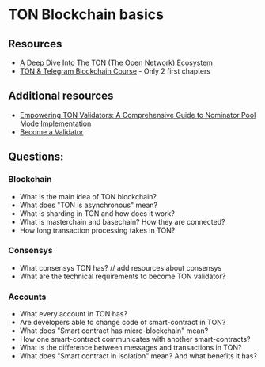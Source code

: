 # TON Blockchain basics

## Resources

* [A Deep Dive Into The TON (The Open Network) Ecosystem](https://okxventures.medium.com/a-deep-dive-into-the-ton-the-open-network-ecosystem-34376fdd6082)
* [TON & Telegram Blockchain Сourse](https://stepik.org/course/176754/syllabus) - Only 2 first chapters

## Additional resources

* [Empowering TON Validators: A Comprehensive Guide to Nominator Pool Mode Implementation](https://tonresear.ch/t/empowering-ton-validators-a-comprehensive-guide-to-nominator-pool-mode-implementation/123)
* [Become a Validator](https://ton.org/validators)



## Questions:

### Blockchain

* What is the main idea of TON blockchain?
* What does "TON is asynchronous" mean?
* What is sharding in TON and how does it work?
* What is masterchain and basechain? How they are connected?
* How long transaction processing takes in TON?

### Consensys

* What consensys TON has? // add resources about consensys
* What are the technical requirements to become TON validator?
 
### Accounts
* What every account in TON has?
* Are developers able to change code of smart-contract in TON?
* What does "Smart contract has micro-blockchain" mean?
* How one smart-contract communicates with another smart-contracts?
* What is the difference between messages and transactions in TON?
* What does "Smart contract in isolation" mean? And what benefits it has?
